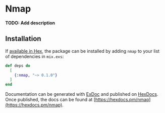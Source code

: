 # Nmap

**TODO: Add description**

## Installation

If [available in Hex](https://hex.pm/docs/publish), the package can be installed
by adding `nmap` to your list of dependencies in `mix.exs`:

```elixir
def deps do
  [
    {:nmap, "~> 0.1.0"}
  ]
end
```

Documentation can be generated with [ExDoc](https://github.com/elixir-lang/ex_doc)
and published on [HexDocs](https://hexdocs.pm). Once published, the docs can
be found at [https://hexdocs.pm/nmap](https://hexdocs.pm/nmap).

